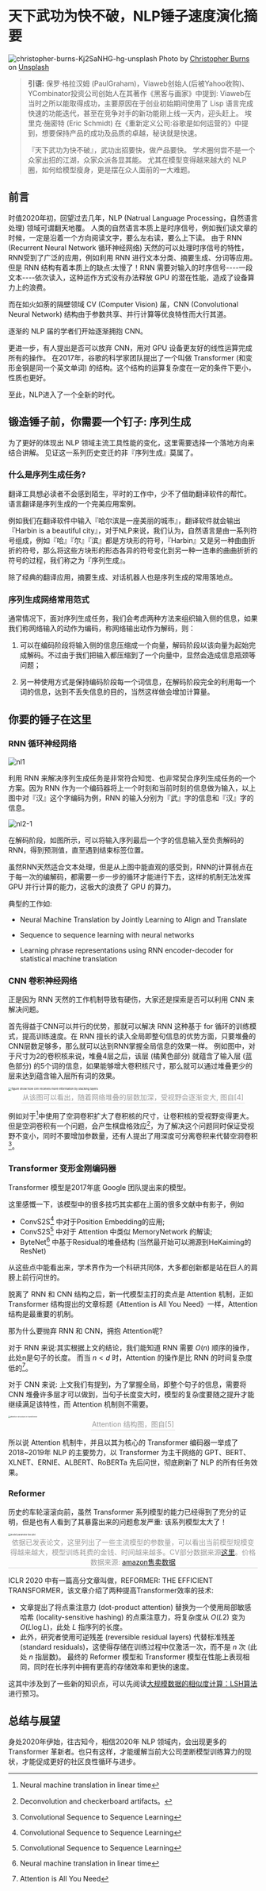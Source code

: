 


# 天下武功为快不破，NLP锤子速度演化摘要


![christopher-burns-Kj2SaNHG-hg-unsplash](./cover.jpg) Photo by [Christopher Burns](https://unsplash.com/@christopher__burns?utm_source=unsplash&utm_medium=referral&utm_content=creditCopyText) on [Unsplash](https://unsplash.com/?utm_source=unsplash&utm_medium=referral&utm_content=creditCopyText)

> **引语:** 保罗·格拉汉姆 (PaulGraham)，Viaweb创始人(后被Yahoo收购)、YCombinator投资公司创始人在其著作《黑客与画家》中提到: Viaweb在当时之所以能取得成功，主要原因在于创业初始期间使用了 Lisp 语言完成快速的功能迭代，甚至在竞争对手的新功能刚上线一天内，迎头赶上。 埃里克·施密特 (Eric Schmidt) 在《重新定义公司:谷歌是如何运营的》中提到，想要保持产品的成功及品质的卓越，秘诀就是快速。 
>
> 『天下武功为快不破』，武功出招要快，做产品要快。 学术圈何尝不是一个众家出招的江湖，众家众派各显其能。 尤其在模型变得越来越大的 NLP 圈，如何给模型瘦身，更是摆在众人面前的一大难题。 


## 前言

时值2020年初，回望过去几年，NLP (Natrual Language Processing，自然语言处理) 领域可谓翻天地覆。 人类的自然语言本质上是时序信号，例如我们读文章的时候，一定是沿着一个方向阅读文字，要么左右读，要么上下读。 由于 RNN (Recurrent Neural Network 循环神经网络) 天然的可以处理时序信号的特性，RNN受到了广泛的应用，例如利用 RNN 进行文本分类、摘要生成、分词等应用。 但是 RNN 结构有着本质上的缺点:太慢了！RNN 需要对输入的时序信号----一段文本----依次读入，这种运作方式没有办法释放 GPU 的潜在性能，造成了设备算力上的浪费。 

而在如火如荼的隔壁领域 CV (Computer Vision) 届，CNN (Convolutional Neural Network) 结构由于参数共享、并行计算等优良特性而大行其道。 

逐渐的 NLP 届的学者们开始逐渐拥抱 CNN。 

更进一步，有人提出是否可以放弃 CNN，用对 GPU 设备更友好的线性运算完成所有的操作。 在2017年，谷歌的科学家团队提出了一个叫做 Transformer (和变形金钢是同一个英文单词) 的结构。这个结构的运算复杂度在一定的条件下更小，性质也更好。

至此，NLP进入了一个全新的时代。 



## 锻造锤子前，你需要一个钉子: 序列生成

为了更好的体现出 NLP 领域主流工具性能的变化，这里需要选择一个落地方向来结合讲解。 见证这一系列历史变迁的非『序列生成』莫属了。 

### 什么是序列生成任务?

翻译工具想必读者不会感到陌生，平时的工作中，少不了借助翻译软件的帮忙。 语言翻译是序列生成的一个完美应用案例。 

例如我们在翻译软件中输入『哈尔滨是一座美丽的城市』，翻译软件就会输出『Harbin is a beautiful city』，对于NLP来说，我们认为，自然语言是由一系列符号组成，例如『哈』『尔』『滨』都是方块形的符号，『Harbin』又是另一种曲曲折折的符号，那么将这些方块形的形态各异的符号变化到另一种一连串的曲曲折折的符号的过程，我们称之为『序列生成』。 

除了经典的翻译应用，摘要生成、对话机器人也是序列生成的常用落地点。 

### 序列生成网络常用范式

通常情况下，面对序列生成任务，我们会考虑两种方法来组织输入侧的信息，如果我们称网络输入的动作为编码，称网络输出动作为解码，则：

1. 可以在编码阶段将输入侧的信息压缩成一个向量，解码阶段以该向量为起始完成解码。不过由于我们把输入都压缩到了一个向量中，显然会造成信息瓶颈等问题；

2. 另一种使用方式是保持编码阶段每一个词信息，在解码阶段完全的利用每一个词的信息，达到不丢失信息的目的，当然这样做会增加计算量。

   

## 你要的锤子在这里

### RNN 循环神经网络

![nl1](./rnn_enc.gif)

利用 RNN 来解决序列生成任务是非常符合知觉、也非常契合序列生成任务的一个方案。因为 RNN 作为一个编码器将上一个时刻和当前时刻的信息做为输入，以上图中对『汉』这个字编码为例，RNN 的输入分别为『武』字的信息和『汉』字的信息。

![nl2-1](./rnn_dec.gif)

在解码阶段，如图所示，可以将输入序列最后一个字的信息输入至负责解码的RNN，得到预测值，直至遇到结束标签</s>位置。

虽然RNN天然适合文本处理，但是从上图中能直观的感受到，RNN的计算弱点在于每一次的编解码，都需要一步一步的循环才能进行下去，这样的机制无法发挥 GPU 并行计算的能力，这极大的浪费了 GPU 的算力。

典型的工作如:

- Neural Machine Translation by Jointly Learning to Align and Translate 

- Sequence to sequence learning with neural networks

- Learning phrase representations using RNN encoder-decoder for statistical machine translation

### CNN 卷积神经网络

正是因为 RNN 天然的工作机制导致有硬伤，大家还是探索是否可以利用 CNN 来解决问题。

首先得益于CNN可以并行的优势，那就可以解决 RNN 这种基于 for 循环的训练模式，提高训练速度。在 RNN 擅长的读入全局即整句信息的优势方面，只要堆叠的CNN层数足够多，那么就可以达到RNN掌握全局信息的效果一样。 例如图中，对于尺寸为2的卷积核来说，堆叠4层之后，该层 (橘黄色部分) 就蕴含了输入层 (蓝色部分) 的5个词的信息，如果能够增大卷积核尺寸，那么就可以通过堆叠更少的层来达到蕴含输入层所有词的效果。

<img src="https://i.loli.net/2020/02/02/k2Ivdxf7QhnwiJH.png" alt="figure show how cnn recieves more information by stacking layers" style="zoom:40%;" />

<center><div style="color:orange; border-bottom: 1px solid #d9d9d9;display: inline-block;color: #999; padding: 2px;">从该图可以看出，随着网络堆叠的层数加深，受视野会逐渐变大, 图自[4] </div></center>




例如对于[^1]中使用了空洞卷积扩大了卷积核的尺寸，让卷积核的受视野变得更大。但是空洞卷积有一个问题，会产生棋盘格效应[^2]，为了解决这个问题同时保证受视野不变小，同时不要增加参数量，还有人提出了用深度可分离卷积来代替空洞卷积[^3]。

### Transformer 变形金刚编码器

Transformer 模型是2017年底 Google 团队提出来的模型。

这里感慨一下，该模型中的很多技巧其实都在上面的很多文献中有影子，例如

- ConvS2S[^3] 中对于Position Embedding的应用; 
- ConvS2S[^3] 中对于 Attention 中类似 MemoryNetwork 的解读;
- ByteNet[^1] 中基于Residual的堆叠结构 (当然最开始可以溯源到HeKaiming的ResNet)

从这些点中能看出来，学术界作为一个科研共同体，大多都创新都是站在巨人的肩膀上前行问世的。 

脱离了 RNN 和 CNN 结构之后，新一代模型主打的卖点是 Attention 机制，正如 Transformer 结构提出的文章标题《Attention is All You Need》一样，Attention结构是最重要的机制。 

那为什么要抛弃 RNN 和 CNN，拥抱 Attention呢?

对于 RNN 来说:其实根据上文的结论，我们能知道 RNN 需要 $O(n)$ 顺序的操作，此处n是句子的长度。 而当 $n < d$ 时，Attention 的操作是比 RNN 的时间复杂度低的[^5]。 

对于 CNN 来说: 上文我们有提到，为了掌握全局，即整个句子的信息，需要将 CNN 堆叠许多层才可以做到，当句子长度变大时，模型的复杂度要随之提升才能继续满足该特性，而 Attention 机制则不需要。 

<img src="https://i.loli.net/2020/02/02/mTK9pAP6SLxB2Z7.png" alt="attention structure in transformer" style="zoom:25%;" />

<center><div style="color:orange; border-bottom: 1px solid #d9d9d9;display: inline-block;color: #999; padding: 2px;"> Attention 结构图，图自[5] </div></center>

所以说 Attention 机制牛，并且以其为核心的 Transformer 编码器一举成了2018~2019年 NLP 的主要势力，以 Transformer 为主干网络的 GPT、BERT、XLNET、ERNIE、ALBERT、RoBERTa 先后问世，彻底刷新了 NLP 的所有任务效果。 

### Reformer 

历史的车轮滚滚向前，虽然 Transformer 系列模型的能力已经得到了充分的证明，但是也有人看到了其暴露出来的问题愈发严重: 该系列模型太大了！

<img src="https://i.loli.net/2020/02/02/UwkCHPv8N4Opin9.png" alt="model parameter bar plot" style="zoom:30%;" />
<center><div style="color:orange; border-bottom: 1px solid #d9d9d9;display: inline-block;color: #999; padding: 2px;"> 依据已发表论文，这里列出了一些主流模型的参数量，可以看出当前模型规模变得越来越大，模型训练耗费的金钱、时间越来越多。CV部分数据来源<a href="https://www.jeremyjordan.me/convnet-architectures/">这里</a>。价格数据来源: <a href="https://www。amazon。com/NVIDIA-Tesla-Volta-Accelerator-Graphics/dp/B07JVNHFFX/ref=mp_s_a_1_1?keywords=tesla+v100+32gb&qid=1577638823&sr=8-1" >amazon售卖数据</a></div></center>




ICLR 2020 中有一篇高分文章叫做，REFORMER: THE EFFICIENT TRANSFORMER，该文章介绍了两种提高Transformer效率的技术:

- 文章提出了将点乘注意力 (dot-product attention) 替换为一个使用局部敏感哈希 (locality-sensitive hashing) 的点乘注意力，将复杂度从 $O(L2)$ 变为 $O(L \log L)$，此处 $L$ 指序列的长度。 
- 此外，研究者使用可逆残差 (reversible residual layers) 代替标准残差 (standard residuals)，这使得存储在训练过程中仅激活一次，而不是 $n$ 次 (此处 $n$ 指层数)。 最终的 Reformer 模型和 Transformer 模型在性能上表现相同，同时在长序列中拥有更高的存储效率和更快的速度。

这其中涉及到了一些新的知识点，可以先阅读[大规模数据的相似度计算：LSH算法 ](https://zhuanlan.zhihu.com/p/46164294)进行预习。



## 总结与展望

身处2020年伊始，往古知今，相信2020年 NLP 领域内，会出现更多的 Transformer 革新者。也只有这样，才能缓解当前大公司垄断模型训练算力的现状，才能促成更好的社区良性循环与进步。


[^1]: Neural machine translation in linear time

[^2]: Deconvolution and checkerboard artifacts。 

[^3]: Convolutional Sequence to Sequence Learning

[^4]: WAVENET: A GENERATIVE MODEL FOR RAW AUDIO

[^5]: Attention is All You Need



